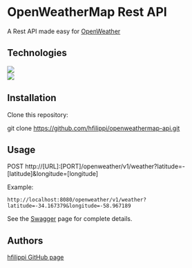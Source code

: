 # OpenWeatherMap Rest API
A Rest API made easy for [OpenWeather](https://openweathermap.org/api)

## Technologies
<img src="https://img.shields.io/badge/Language-Java-orange.svg"><br>
<img src="https://img.shields.io/badge/Spring%20Boot-3.3.0-green.svg">

## Installation
Clone this repository:

git clone https://github.com/hfilippi/openweathermap-api.git

## Usage
POST http://[URL]:[PORT]/openweather/v1/weather?latitude=-[latitude]&longitude=[longitude]

Example:

	http://localhost:8080/openweather/v1/weather?latitude=-34.167379&longitude=-58.967189

See the [Swagger](http://localhost:8080/swagger-ui/index.html) page for complete details.

## Authors
[hfilippi GitHub page](https://github.com/hfilippi)
